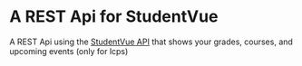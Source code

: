# A REST Api for StudentVue
A REST Api using the [StudentVue API](https://github.com/StudentVue/StudentVue.py) that shows your grades, courses, and upcoming events (only for lcps)



